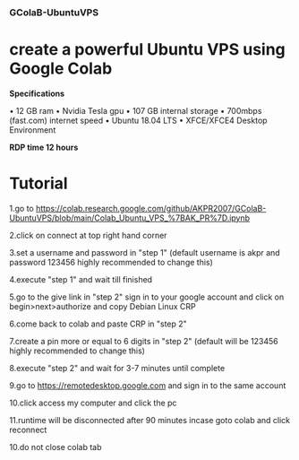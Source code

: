 ### GColaB-UbuntuVPS

# create a powerful Ubuntu VPS using Google Colab

**Specifications**

• 12 GB ram
• Nvidia Tesla gpu
• 107 GB internal storage
• 700mbps (fast.com) internet speed
• Ubuntu 18.04 LTS
• XFCE/XFCE4 Desktop Environment

**RDP time 12 hours**

# **Tutorial**

1.go to https://colab.research.google.com/github/AKPR2007/GColaB-UbuntuVPS/blob/main/Colab_Ubuntu_VPS_%7BAK_PR%7D.ipynb

2.click on connect at top right hand corner

3.set a username and password in "step 1" (default username is akpr and password 123456 highly recommended to change this)

4.execute "step 1" and wait till finished

5.go to the give link in "step 2" sign in to your google account and click on begin>next>authorize and copy Debian Linux CRP

6.come back to colab and paste CRP in "step 2"

7.create a pin more or equal to 6 digits in "step 2" (default will be 123456 highly recommended to change this)

8.execute "step 2" and wait for 3-7 minutes until complete

9.go to https://remotedesktop.google.com and sign in to the same account

10.click access my computer and click the pc

11.runtime will be disconnected after 90 minutes incase goto colab and click reconnect

10.do not close colab tab
